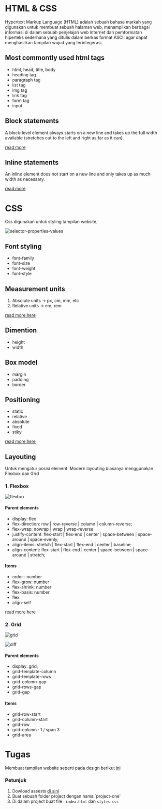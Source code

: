 # HTML & CSS

Hypertext Markup Language (HTML) adalah sebuah
bahasa markah yang digunakan untuk membuat sebuah
halaman web, menampilkan berbagai informasi di dalam
sebuah penjelajah web Internet dan pemformatan
hiperteks sederhana yang ditulis dalam berkas format
ASCII agar dapat menghasilkan tampilan wujud yang
terintegerasi.

## Most commontly used html tags

- html, head, title, body
- heading tag
- paragraph tag
- list tag
- img tag
- link tag
- form tag
- input

## Block statements

A block-level element always starts on a new line and takes up the full width available (stretches out to the left and right as far as it can).

[read more](https://www.w3schools.com/html/html_blocks.asp)

## Inline statements

An inline element does not start on a new line and only takes up as much width as necessary.

[read more](https://www.w3schools.com/html/html_blocks.asp)

# CSS
Css digunakan untuk styling tampilan website;

![selector-properties-values](https://www.w3schools.com/css/selector.gif)

## Font styling

- font-family
- font-size
- font-weight
- font-style

## Measurement units

1. Absolute units -> px, cm, mm, etc
2. Relative units -> em, rem

[read more here](https://www.tutorialrepublic.com/css-tutorial/css-units.php)

## Dimention

- height
- width

## Box model

- margin
- padding
- border

## Positioning

- static
- relative
- absolute
- fixed
- stiky

[read more here](https://www.w3schools.com/css/css_positioning.asp)

## Layouting
Untuk mengatur posisi element. Modern layouting biasanya menggunakan Flexbox dan Grid

### 1. Flexbox

![flexbox](https://assets.wordpress.envato-static.com/uploads/2015/06/02-flex-justify-content-design-style.jpg)

#### Parent elements

- display: flex
- flex-direction: row | row-reverse | column | column-reverse;
- flex-wrap: nowrap | wrap | wrap-reverse
- justify-content: flex-start | flex-end | center | space-between | space-around | space-evenly;
- align-items: stretch | flex-start | flex-end | center | baseline;
- align-content: flex-start | flex-end | center | space-between | space-around | stretch;

#### Items

- order : number
- flex-grow: number
- flex-shrink: number
- flex-basis: number
- flex
- align-self

[read more here](https://css-tricks.com/snippets/css/a-guide-to-flexbox/)

### 2. Grid

![grid](https://dab1nmslvvntp.cloudfront.net/wp-content/uploads/2013/05/960-12-col-grid.jpg)

![diff](https://static.cdn-cdpl.com/700x350/2dd7d3ba70bcbe34f8b0d7242c773a78/grid_flex.png)

#### Parent elements

- display: grid;
- grid-template-column
- grid-template-rows
- grid-colomn-gap
- grid-rows-gap
- grid-gap

#### Items

- grid-row-start
- grid-column-start
- grid-row
- grid-column : 1 / span 3
- grid-area

# Tugas 
Membuat tampilan website seperti pada design berikut [ini](https://www.figma.com/file/iR3NOdmsECdSOhx1WjDd87/project-one?node-id=0%3A1)

### Petunjuk
1. Dowload assests [di sini](https://github.com/Yudikrisnandi/html-css-course)
2. Buat sebuah folder project dengan nama `project-one'
3. Di dalam project buat file ``` index.html``` dan ```styles.css```
